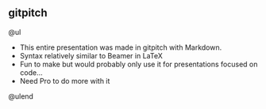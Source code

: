 ## gitpitch

@ul

 * This entire presentation was made in gitpitch with Markdown.
 * Syntax relatively similar to Beamer in LaTeX
 * Fun to make but would probably only use it for presentations focused on code...
 * Need Pro to do more with it

@ulend